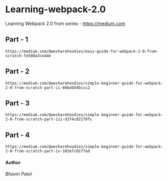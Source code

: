 # Learning-webpack-2.0
Learning Webpack 2.0 from series - https://medium.com

## Part - 1 
```
https://medium.com/@wesharehoodies/easy-guide-for-webpack-2-0-from-scratch-fe508a3ce44e
```

## Part - 2
```
https://medium.com/@wesharehoodies/simple-beginner-guide-for-webpack-2-0-from-scratch-part-ii-66beb5dbccc2
```

## Part - 3
```
https://medium.com/@wesharehoodies/simple-beginner-guide-for-webpack-2-0-from-scratch-part-iii-d374c021f9fc
```

## Part - 4
```
https://medium.com/@wesharehoodies/simple-beginner-guide-for-webpack-2-0-from-scratch-part-iv-102efc01ffad
```


#### Author
###### Bhavin Patel
